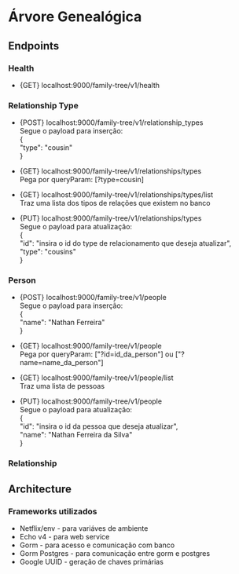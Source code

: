 # Árvore Genealógica

## Endpoints

### Health
- {GET} localhost:9000/family-tree/v1/health
### Relationship Type
- {POST} localhost:9000/family-tree/v1/relationship_types<br>
    Segue o payload para inserção:<br>
    {<br>
        "type": "cousin"<br>
    }<br>

- {GET} localhost:9000/family-tree/v1/relationships/types<br>
    Pega por queryParam: [?type=cousin]<br>

- {GET} localhost:9000/family-tree/v1/relationships/types/list<br>
    Traz uma lista dos tipos de relações que existem no banco<br>

- {PUT} localhost:9000/family-tree/v1/relationships/types<br>
    Segue o payload para atualização:<br>
    {<br>
        "id": "insira o id do type de relacionamento que deseja atualizar",<br>
        "type": "cousins"<br>
    }<br>
### Person
- {POST} localhost:9000/family-tree/v1/people<br>
    Segue o payload para inserção:<br>
    {<br>
        "name": "Nathan Ferreira"<br>
    }<br>

- {GET} localhost:9000/family-tree/v1/people<br>
    Pega por queryParam: ["?id=id_da_person"] ou ["?name=name_da_person"]<br>

- {GET} localhost:9000/family-tree/v1/people/list<br>
    Traz uma lista de pessoas<br>

- {PUT} localhost:9000/family-tree/v1/people<br>
    Segue o payload para atualização:<br>
    {<br>
        "id": "insira o id da pessoa que deseja atualizar",<br>
        "name": "Nathan Ferreira da Silva"<br>
    }<br>

### Relationship

## Architecture

### Frameworks utilizados
- Netflix/env   - para variáves de ambiente
- Echo v4       - para web service
- Gorm          - para acesso e comunicação com banco
- Gorm Postgres - para comunicação entre gorm e postgres
- Google UUID   - geração de chaves primárias
